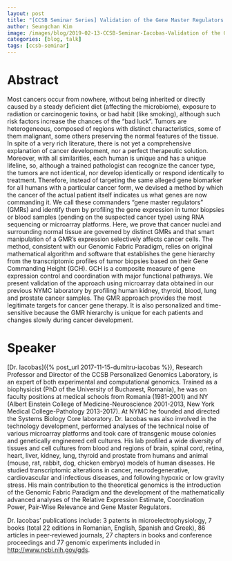 ```yaml
---
layout: post
title: "[CCSB Seminar Series] Validation of the Gene Master Regulators Theory for Cancer Gene Therapy"
author: Seungchan Kim
image: /images/blog/2019-02-13-CCSB-Seminar-Iacobas-Validation of the Gene Master Regulators/dumitru-iacobas.png
categories: [blog, talk]
tags: [ccsb-seminar]
---
```


# Abstract

Most cancers occur from nowhere, without being inherited or directly caused by a steady deficient diet (affecting the microbiome), exposure to radiation or carcinogenic toxins, or bad habit (like smoking), although such risk factors increase the chances of the “bad luck”. Tumors are heterogeneous, composed of regions with distinct characteristics, some of them malignant, some others preserving the normal features of the tissue. In spite of a very rich literature, there is not yet a comprehensive explanation of cancer development, nor a perfect therapeutic solution. Moreover, with all similarities, each human is unique and has a unique lifeline, so, although a trained pathologist can recognize the cancer type, the tumors are not identical, nor develop identically or respond identically to treatment. Therefore, instead of targeting the same alleged gene biomarker for all humans with a particular cancer form, we devised a method by which the cancer of the actual patient itself indicates us what genes are now commanding it. We call these commanders “gene master regulators” (GMRs) and identify them by profiling the gene expression in tumor biopsies or blood samples (pending on the suspected cancer type) using RNA sequencing or microarray platforms. Here, we prove that cancer nuclei and surrounding normal tissue are governed by distinct GMRs and that smart manipulation of a GMR’s expression selectively affects cancer cells. The method, consistent with our Genomic Fabric Paradigm, relies on original mathematical algorithm and software that establishes the gene hierarchy from the transcriptomic profiles of tumor biopsies based on their Gene Commanding Height (GCH). GCH is a composite measure of gene expression control and coordination with major functional pathways. We present validation of the approach using microarray data obtained in our previous NYMC laboratory by profiling human kidney, thyroid, blood, lung and prostate cancer samples. The GMR approach provides the most legitimate targets for cancer gene therapy. It is also personalized and time-sensitive because the GMR hierarchy is unique for each patients and changes slowly during cancer development.


# Speaker

[Dr. Iacobas]({% post_url 2017-11-15-dumitru-iacobas %}), Research Professor and Director of the CCSB Personalized Genomics Laboratory, is an expert of both experimental and computational genomics. Trained as a biophysicist (PhD of the University of Bucharest, Romania), he was on faculty positions at medical schools from Romania (1981-2001) and NY (Albert Einstein College of Medicine-Neuroscience 2001-2013, New York Medical College-Pathology 2013-2017). At NYMC he founded and directed the Systems Biology Core laboratory. Dr. Iacobas was also involved in the technology development, performed analyses of the technical noise of various microarray platforms and took care of transgenic mouse colonies and genetically engineered cell cultures. His lab profiled a wide diversity of tissues and cell cultures from blood and regions of brain, spinal cord, retina, heart, liver, kidney, lung, thyroid and prostate from humans and animal (mouse, rat, rabbit, dog, chicken embryo) models of human diseases. He studied transcriptomic alterations in cancer, neurodegenerative, cardiovascular and infectious diseases, and following hypoxic or low gravity stress. His main contribution to the theoretical genomics is the introduction of the Genomic Fabric Paradigm and the development of the mathematically advanced analyses of the Relative Expression Estimate, Coordination Power, Pair-Wise Relevance and Gene Master Regulators. 

Dr. Iacobas’ publications include: 3 patents in microelectrophysiology, 7 books (total 22 editions in Romanian, English, Spanish and Greek), 86 articles in peer-reviewed journals, 27 chapters in books and conference proceedings and 77 genomic experiments included in http://www.ncbi.nih.gov/gds.


